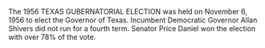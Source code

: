 The 1956 TEXAS GUBERNATORIAL ELECTION was held on November 6, 1956 to elect the Governor of Texas. Incumbent Democratic Governor Allan Shivers did not run for a fourth term. Senator Price Daniel won the election with over 78% of the vote.
